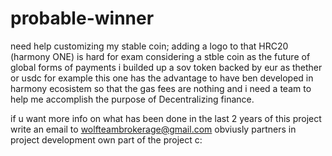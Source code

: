 # probable-winner
need help customizing my stable coin; adding a logo to that HRC20 (harmony ONE) is hard for exam
considering a stble coin as the future of global forms of payments i builded up a sov token backed by eur
as thether or usdc for example this one has the advantage to have ben developed in harmony ecosistem so that the gas fees are nothing
and i need a team to help me accomplish the purpose of Decentralizing finance.

if u want more info on what has been done in the last 2 years of this project write an email to wolfteambrokerage@gmail.com
obviusly partners in project development own part of the project c:
